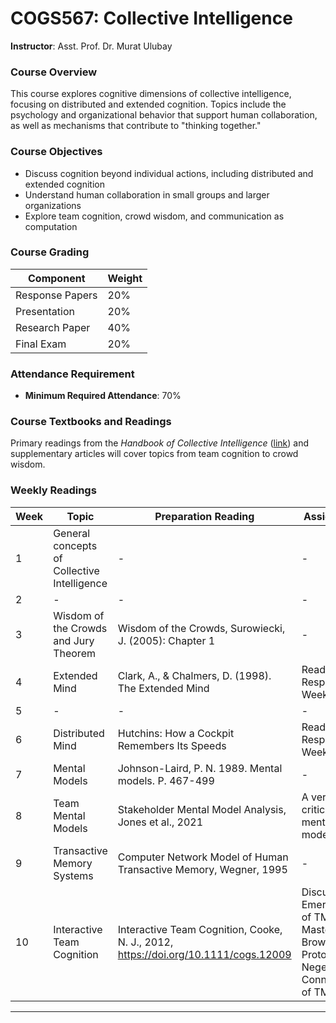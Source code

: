 # COGS567: Collective Intelligence
**Instructor**: Asst. Prof. Dr. Murat Ulubay

### Course Overview
This course explores cognitive dimensions of collective intelligence, focusing on distributed and extended cognition. Topics include the psychology and organizational behavior that support human collaboration, as well as mechanisms that contribute to "thinking together."

### Course Objectives
- Discuss cognition beyond individual actions, including distributed and extended cognition
- Understand human collaboration in small groups and larger organizations
- Explore team cognition, crowd wisdom, and communication as computation

### Course Grading
| Component           | Weight |
|---------------------|--------|
| Response Papers     | 20%    |
| Presentation        | 20%    |
| Research Paper      | 40%    |
| Final Exam          | 20%    |

### Attendance Requirement
- **Minimum Required Attendance**: 70%

### Course Textbooks and Readings
Primary readings from the *Handbook of Collective Intelligence* ([link](https://cci.mit.edu/cichapterlinks/)) and supplementary articles will cover topics from team cognition to crowd wisdom.

### Weekly Readings

| Week | Topic                                  | Preparation Reading                                      | Assignment                           | Highlights                          |
|------|----------------------------------------|-------------------------------------------------|--------------------------------------------------|--------------------------------------------------|
| 1    | General concepts of Collective Intelligence | - | - | - |
| 2    | - | - | - | - |
| 3    | Wisdom of the Crowds and Jury Theorem | Wisdom of the Crowds, Surowiecki, J. (2005): Chapter 1  | - | - |
| 4    | Extended Mind  | Clark, A., & Chalmers, D. (1998). The Extended Mind | Reading Response: Week 3 | - |
| 5    | - | - | - | - |
| 6    | Distributed Mind  | Hutchins: How a Cockpit Remembers Its Speeds  | Reading Response: Week 4 | - |
| 7    | Mental Models  | Johnson-Laird, P. N. 1989. Mental models. P. 467-499 | - | - |
| 8    | Team Mental Models  | Stakeholder Mental Model Analysis, Jones et al., 2021 | A verbal criticism of mental models | - |
| 9    | Transactive Memory Systems | Computer Network Model of Human Transactive Memory, Wegner, 1995 | - | Theory by Engineering |
| 10    | Interactive Team Cognition | Interactive Team Cognition, Cooke, N. J., 2012, https://doi.org/10.1111/cogs.12009 | Discuss: Emergence of TMS, Master Browser Protocol, Negetive Connotations of TMS | - |
---
